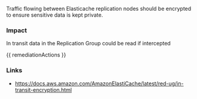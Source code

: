 
Traffic flowing between Elasticache replication nodes should be encrypted to ensure sensitive data is kept private.

### Impact
In transit data in the Replication Group could be read if intercepted

<!-- DO NOT CHANGE -->
{{ remediationActions }}

### Links
- https://docs.aws.amazon.com/AmazonElastiCache/latest/red-ug/in-transit-encryption.html
        